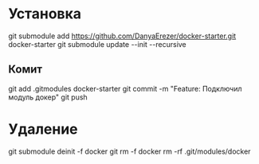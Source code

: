 # Установка

git submodule add https://github.com/DanyaErezer/docker-starter.git docker-starter
git submodule update --init --recursive

## Комит

git add .gitmodules docker-starter
git commit -m "Feature: Подключил модуль докер"
git push


# Удаление 

git submodule deinit -f docker
git rm -f docker
rm -rf .git/modules/docker